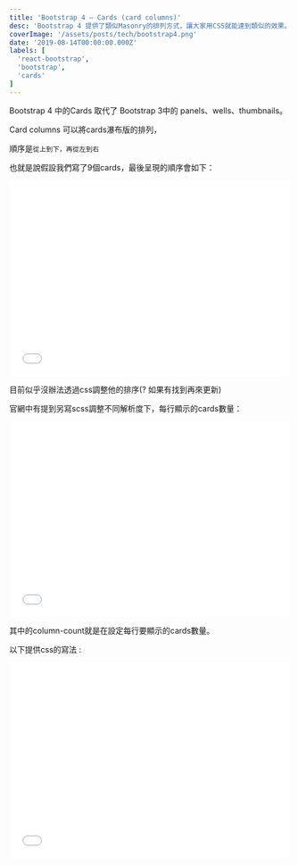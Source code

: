 ```yaml
---
title: 'Bootstrap 4 – Cards (card columns)'
desc: 'Bootstrap 4 提供了類似Masonry的排列方式，讓大家用CSS就能達到類似的效果。'
coverImage: '/assets/posts/tech/bootstrap4.png'
date: '2019-08-14T00:00:00.000Z'
labels: [
  'react-bootstrap',
  'bootstrap',
  'cards'
]
---
```


Bootstrap 4 中的Cards 取代了 Bootstrap 3中的 panels、wells、thumbnails。

Card columns 可以將cards瀑布版的排列，

順序是`從上到下，再從左到右`

也就是說假設我們寫了9個cards，最後呈現的順序會如下：

<Iframe width="100%" height="350" scrolling="no" title="Bootstrap 4.0 Cards" src="//codepen.io/jeserlin/embed/XwqYXr/?height=265&theme-id=0&default-tab=result" frameBorder="no" allowtransparency="true" allowFullScreen={true}>
            See the Pen
            <a href='https://codepen.io/jeserlin/pen/XwqYXr/'>Bootstrap 4.0 Cards</a>
            by jeserlin chiu
            (<a href='https://codepen.io/jeserlin'>@jeserlin</a>) on <a href='https://codepen.io'>CodePen</a>.
          </Iframe><br />

目前似乎沒辦法透過css調整他的排序(? 如果有找到再來更新)

官網中有提到另寫scss調整不同解析度下，每行顯示的cards數量：

<Iframe width="100%" height="350" scrolling="no" title="Bootstrap 4 - Cards  Columns break point (css)" src="//codepen.io/jeserlin/embed/vwjrvR/?height=265&theme-id=0&default-tab=css" frameBorder="no" allowtransparency="true" allowFullScreen={true}>
            See the Pen <a href='https://codepen.io/jeserlin/pen/vwjrvR/'>Bootstrap 4 - Cards  Columns break point (css)</a> by jeserlin chiu
            (<a href='https://codepen.io/jeserlin'>@jeserlin</a>) on <a href='https://codepen.io'>CodePen</a>.
          </Iframe>

其中的column-count就是在設定每行要顯示的cards數量。

以下提供css的寫法 :

<Iframe width="100%" height="350" scrolling="no" title="Boostrap 4 - Cards Columns break point (css)" src="//codepen.io/jeserlin/embed/pmVZJj/?height=329&theme-id=0&default-tab=css,result" frameBorder="no" allowtransparency="true" allowFullScreen={true}>
            See the Pen <a href='https://codepen.io/jeserlin/pen/pmVZJj/'>Boostrap 4 - Cards Columns break point (css)</a> by jeserlin chiu
            (<a href='https://codepen.io/jeserlin'>@jeserlin</a>) on <a href='https://codepen.io'>CodePen</a>.
          </Iframe><br />
